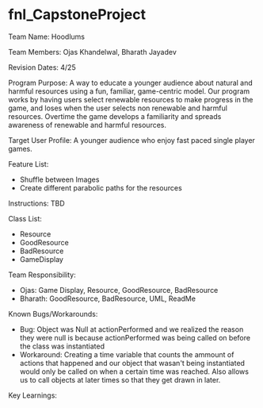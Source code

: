 # fnl_CapstoneProject

Team Name: Hoodlums

Team Members: Ojas Khandelwal, Bharath Jayadev

Revision Dates: 4/25

Program Purpose: 
A way to educate a younger audience about natural and harmful resources using a fun, familiar, game-centric model. 
Our program works by having users select renewable resources to make progress in the game, and loses when the user selects non renewable and harmful 
resources. Overtime the game develops a familiarity and spreads awareness of renewable and harmful resources. 

Target User Profile:
A younger audience who enjoy fast paced single player games.

Feature List: 
- Shuffle between Images
- Create different parabolic paths for the resources


Instructions: 
TBD

Class List:
- Resource
- GoodResource
- BadResource
- GameDisplay

Team Responsibility:
- Ojas: Game Display, Resource, GoodResource, BadResource
- Bharath: GoodResource, BadResource, UML, ReadMe

Known Bugs/Workarounds:
- Bug: Object was Null at actionPerformed and we realized the reason they were null is because actionPerformed was being called on before the class was     instantiated
- Workaround: Creating a time variable that counts the ammount of actions that happened and our object that wasan't being instantiated would only be called on when a certain time was reached. Also allows us to call objects at later times so that they get drawn in later. 

Key Learnings: 
